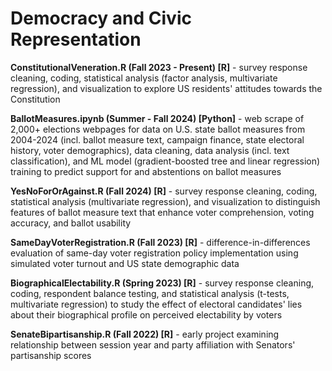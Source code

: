 # Democracy and Civic Representation

**ConstitutionalVeneration.R (Fall 2023 - Present) [R]** - survey response cleaning, coding, statistical analysis (factor analysis, multivariate regression), and visualization to explore US residents' attitudes towards the Constitution

**BallotMeasures.ipynb (Summer - Fall 2024) [Python]** - web scrape of 2,000+ elections webpages for data on U.S. state ballot measures from 2004-2024 (incl. ballot measure text, campaign finance, state electoral history, voter demographics), data cleaning, data analysis (incl. text classification), and ML model (gradient-boosted tree and linear regression) training to predict support for and abstentions on ballot measures

**YesNoForOrAgainst.R (Fall 2024) [R]** - survey response cleaning, coding, statistical analysis (multivariate regression), and visualization to distinguish features of ballot measure text that enhance voter comprehension, voting accuracy, and ballot usability

**SameDayVoterRegistration.R (Fall 2023) [R]** - difference-in-differences evaluation of same-day voter registration policy implementation using simulated voter turnout and US state demographic data 

**BiographicalElectability.R (Spring 2023) [R]** - survey response cleaning, coding, respondent balance testing, and statistical analysis (t-tests, multivariate regression) to study the effect of electoral candidates' lies about their biographical profile on perceived electability by voters

**SenateBipartisanship.R (Fall 2022) [R]** - early project examining relationship between session year and party affiliation with Senators' partisanship scores